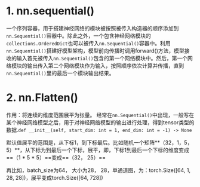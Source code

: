 # 1. nn.sequential()

一个序列容器，用于搭建神经网络的模块被按照被传入构造器的顺序添加到`nn.Sequential()`容器中。除此之外，一个包含神经网络模块的`collections.OrderedDict`也可以被传入`nn.Sequential()`容器中。利用`nn.Sequential()`搭建好模型架构，模型前向传播时调用forward()方法，模型接收的输入首先被传入`nn.Sequential()`包含的第一个网络模块中。然后，第一个网络模块的输出传入第二个网络模块作为输入，按照顺序依次计算并传播，直到`nn.Sequential()`里的最后一个模块输出结果。




# 2. nn.Flatten()

作用：将连续的维度范围展平为张量。 经常在`nn.Sequential()`中出现，一般写在某个神经网络模型之后，用于对神经网络模型的输出进行处理，得到tensor类型的数据.`def __init__(self, start_dim: int = 1, end_dim: int = -1) -> None`

默认值展平的范围是，从下标1，到下标最后。比如随机一个矩阵**（32，1，5，5）**，从下标为到最后一个下标，展平，即，下标1到最后一个下标的维度变成==（1 * 5 * 5）==变成==（32， 25）==

再比如，batch_size为64， 大小为28， 28，单通道图，为：torch.Size([64, 1, 28, 28])，展平变成torch.Size([64, 728])
